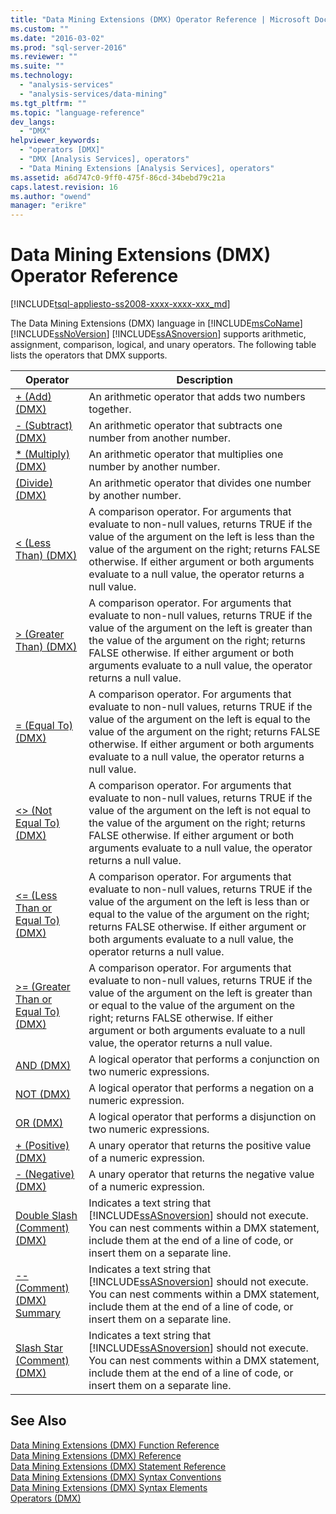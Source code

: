 ```yaml
---
title: "Data Mining Extensions (DMX) Operator Reference | Microsoft Docs"
ms.custom: ""
ms.date: "2016-03-02"
ms.prod: "sql-server-2016"
ms.reviewer: ""
ms.suite: ""
ms.technology: 
  - "analysis-services"
  - "analysis-services/data-mining"
ms.tgt_pltfrm: ""
ms.topic: "language-reference"
dev_langs: 
  - "DMX"
helpviewer_keywords: 
  - "operators [DMX]"
  - "DMX [Analysis Services], operators"
  - "Data Mining Extensions [Analysis Services], operators"
ms.assetid: a6d747c0-9ff0-475f-86cd-34bebd79c21a
caps.latest.revision: 16
ms.author: "owend"
manager: "erikre"
---
```

# Data Mining Extensions (DMX) Operator Reference
[!INCLUDE[tsql-appliesto-ss2008-xxxx-xxxx-xxx_md](../a9retired/includes/tsql-appliesto-ss2008-xxxx-xxxx-xxx-md.md)]

  The Data Mining Extensions (DMX) language in [!INCLUDE[msCoName](../a9notintoc/includes/msconame-md.md)] [!INCLUDE[ssNoVersion](../a9notintoc/includes/ssnoversion-md.md)] [!INCLUDE[ssASnoversion](../a9notintoc/includes/ssasnoversion-md.md)] supports arithmetic, assignment, comparison, logical, and unary operators. The following table lists the operators that DMX supports.  
  
|Operator|Description|  
|--------------|-----------------|  
|[+ &#40;Add&#41; &#40;DMX&#41;](../dmx/add-dmx.md)|An arithmetic operator that adds two numbers together.|  
|[- &#40;Subtract&#41; &#40;DMX&#41;](../dmx/subtract-dmx.md)|An arithmetic operator that subtracts one number from another number.|  
|[&#42; &#40;Multiply&#41; &#40;DMX&#41;](../dmx/multiply-dmx.md)|An arithmetic operator that multiplies one number by another number.|  
|[&#40;Divide&#41; &#40;DMX&#41;](../dmx/divide-dmx.md)|An arithmetic operator that divides one number by another number.|  
|[&#60; &#40;Less Than&#41; &#40;DMX&#41;](../dmx/less-than-dmx.md)|A comparison operator. For arguments that evaluate to non-null values, returns TRUE if the value of the argument on the left is less than the value of the argument on the right; returns FALSE otherwise. If either argument or both arguments evaluate to a null value, the operator returns a null value.|  
|[&#62; &#40;Greater Than&#41; &#40;DMX&#41;](../dmx/greater-than-dmx.md)|A comparison operator. For arguments that evaluate to non-null values, returns TRUE if the value of the argument on the left is greater than the value of the argument on the right; returns FALSE otherwise. If either argument or both arguments evaluate to a null value, the operator returns a null value.|  
|[= &#40;Equal To&#41; &#40;DMX&#41;](../dmx/equal-to-dmx.md)|A comparison operator. For arguments that evaluate to non-null values, returns TRUE if the value of the argument on the left is equal to the value of the argument on the right; returns FALSE otherwise. If either argument or both arguments evaluate to a null value, the operator returns a null value.|  
|[&#60;&#62; &#40;Not Equal To&#41; &#40;DMX&#41;](../dmx/not-equal-to-dmx.md)|A comparison operator. For arguments that evaluate to non-null values, returns TRUE if the value of the argument on the left is not equal to the value of the argument on the right; returns FALSE otherwise. If either argument or both arguments evaluate to a null value, the operator returns a null value.|  
|[&#60;= &#40;Less Than or Equal To&#41; &#40;DMX&#41;](../dmx/less-than-or-equal-to-dmx.md)|A comparison operator. For arguments that evaluate to non-null values, returns TRUE if the value of the argument on the left is less than or equal to the value of the argument on the right; returns FALSE otherwise. If either argument or both arguments evaluate to a null value, the operator returns a null value.|  
|[&#62;= &#40;Greater Than or Equal To&#41; &#40;DMX&#41;](../dmx/greater-than-or-equal-to-dmx.md)|A comparison operator. For arguments that evaluate to non-null values, returns TRUE if the value of the argument on the left is greater than or equal to the value of the argument on the right; returns FALSE otherwise. If either argument or both arguments evaluate to a null value, the operator returns a null value.|  
|[AND &#40;DMX&#41;](../dmx/and-dmx.md)|A logical operator that performs a conjunction on two numeric expressions.|  
|[NOT &#40;DMX&#41;](../dmx/not-dmx.md)|A logical operator that performs a negation on a numeric expression.|  
|[OR &#40;DMX&#41;](../dmx/or-dmx.md)|A logical operator that performs a disjunction on two numeric expressions.|  
|[+ &#40;Positive&#41; &#40;DMX&#41;](../dmx/positive-dmx.md)|A unary operator that returns the positive value of a numeric expression.|  
|[- &#40;Negative&#41; &#40;DMX&#41;](../dmx/negative-dmx.md)|A unary operator that returns the negative value of a numeric expression.|  
|[Double Slash &#40;Comment&#41; &#40;DMX&#41;](../dmx/double-slash-comment-dmx.md)|Indicates a text string that [!INCLUDE[ssASnoversion](../a9notintoc/includes/ssasnoversion-md.md)] should not execute. You can nest comments within a DMX statement, include them at the end of a line of code, or insert them on a separate line.|  
|[-- &#40;Comment&#41; &#40;DMX&#41; Summary](../dmx/comment-dmx-summary.md)|Indicates a text string that [!INCLUDE[ssASnoversion](../a9notintoc/includes/ssasnoversion-md.md)] should not execute. You can nest comments within a DMX statement, include them at the end of a line of code, or insert them on a separate line.|  
|[Slash Star &#40;Comment&#41; &#40;DMX&#41;](../dmx/slash-star-comment-dmx.md)|Indicates a text string that [!INCLUDE[ssASnoversion](../a9notintoc/includes/ssasnoversion-md.md)] should not execute. You can nest comments within a DMX statement, include them at the end of a line of code, or insert them on a separate line.|  
  
## See Also  
 [Data Mining Extensions &#40;DMX&#41; Function Reference](../dmx/data-mining-extensions-dmx-function-reference.md)   
 [Data Mining Extensions &#40;DMX&#41; Reference](../dmx/data-mining-extensions-dmx-reference.md)   
 [Data Mining Extensions &#40;DMX&#41; Statement Reference](../dmx/data-mining-extensions-dmx-statements.md)   
 [Data Mining Extensions &#40;DMX&#41; Syntax Conventions](../dmx/data-mining-extensions-dmx-syntax-conventions.md)   
 [Data Mining Extensions &#40;DMX&#41; Syntax Elements](../dmx/data-mining-extensions-dmx-syntax-elements.md)   
 [Operators &#40;DMX&#41;](../dmx/operators-dmx.md)  
  
  